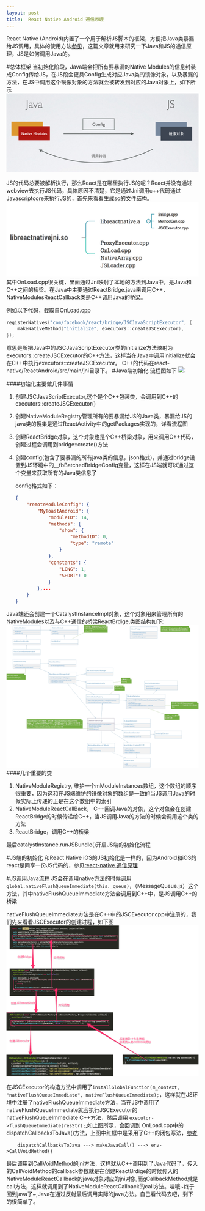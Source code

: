 ```yaml
---
layout: post
title:  React Native Android 通信原理
---
```




React Native (Android)内置了一个用于解析JS脚本的框架，方便把Java类暴漏给JS调用，具体的使用方法[参见](https://facebook.github.io/react-native/docs/native-modules-android.html#content)，这篇文章就用来研究一下Java和JS的通信原理，JS是如何调用Java的。

#总体框架
当初始化阶段，Java端会把所有要暴漏的Native Modules的信息封装成Config传给JS，在JS段会更具Config生成对应Java类的镜像对象，以及暴漏的方法，在JS中调用这个镜像对象的方法就会被转发到对应的Java对象上，如下所示
![](https://raw.githubusercontent.com/longv2go/longv2go.github.io/master/postImages/react-and-arc.png)

JS的代码总要被解析执行，那么React是在哪里执行JS的呢？React并没有通过webview去执行JS代码，具体原因不清楚，它是通过Jni调用c++代码通过Javascriptcore来执行JS的，首先来看看生成so的文件结构。
![reactnativejni](https://raw.githubusercontent.com/longv2go/longv2go.github.io/master/postImages/react-and-lib.png)
其中OnLoad.cpp很关键，里面通过Jni映射了本地的方法到Java中，是Java和C++之间的桥梁。在Java中主要通过ReactBridge.java来调用C++，NativeModulesReactCallback类是C++调用Java的桥梁。

例如以下代码，截取自OnLoad.cpp

```C++
registerNatives("com/facebook/react/bridge/JSCJavaScriptExecutor", {
    makeNativeMethod("initialize", executors::createJSCExecutor),
});
```
意思是所把Java中的JSCJavaScriptExecutor类的initialize方法映射为executors::createJSCExecutor的C++方法，这样当在Java中调用initialize就会在C++中执行executors::createJSCExecutor。
C++的代码在react-native/ReactAndroid/src/main/jni目录下。
#Java端初始化
流程图如下
![](hhttps://raw.githubusercontent.com/longv2go/longv2go.github.io/master/postImages/react-and-java-init.png)

####初始化主要做几件事情
1. 创建JSCJavaScriptExecutor,这个是个C++包装类，会调用到C++的executors::createJSCExecutor()
2. 创建NativeModuleRegistry管理所有的要暴漏给JS的Java类，暴漏给JS的java类的搜集是通过ReactActivity中的getPackages实现的，详看流程图
3. 创建ReactBridge对象，这个对象也是个C++桥梁对象，用来调用C++代码，创建过程会调用到bridge::create()方法
4. 创建config(包含了要暴漏的所有java类的信息，json格式)，并通过bridge设置到JS环境中的__fbBatchedBridgeConfig变量，这样在JS端就可以通过这个变量来获取所有的Java类信息了

	config格式如下：
	
	```json
	{
	    "remoteModuleConfig": {
	        "MyToastAndroid": {
	            "moduleID": 14,
	            "methods": {
	                "show": {
	                    "methodID": 0,
	                    "type": "remote"
	                }
	            },
	            "constants": {
	                "LONG": 1,
	                "SHORT": 0
	            }
	        },...
	    }
	}
	```


Java端还会创建一个CatalystInstanceImpl对象，这个对象用来管理所有的NativeModules以及与C++通信的桥梁ReactBrdige,类图结构如下:
![React 类图](https://raw.githubusercontent.com/longv2go/longv2go.github.io/master/postImages/react-and-class.jpg)
####几个重要的类
1. NativeModuleRegistry, 维护一个mModuleInstances数组，这个数组的顺序很重要，因为这和在JS端维护的镜像对象的数组是一致的当JS调用Java的时候实际上传递的正是在这个数组中的索引
2. NativeModuleReactCallBack， C++回调Java的对象，这个对象会在创建ReactBridge的时候传递给C++，当JS调用Java的方法的时候会调用这个类的方法
3. ReactBridge，调用C++的桥梁

最后catalystInstance.runJSBundle()开启JS端的初始化流程

#JS端的初始化
和React Native iOS的JS初始化是一样的，因为Android和iOS的react是同享一份JS代码的，参见[react-native 通信原理](https://longv2go.github.io/2016/01/20/react-native%E9%80%9A%E4%BF%A1%E5%8E%9F%E7%90%86.html)

#JS调用Java流程
JS会在调用native方法的时候调用 ```global.nativeFlushQueueImmediate(this._queue);```（MessageQueue.js）这个方法，其中nativeFlushQueueImmediate方法会调用到C++中，是JS调用C++的桥梁

nativeFlushQueueImmediate方法是在C++中的JSCExecutor.cpp中注册的，我们先来看看JSCExecutor的创建过程，如下图
![](https://raw.githubusercontent.com/longv2go/longv2go.github.io/master/postImages/react-and-callback.png)

在JSCExecutor的构造方法中调用了```installGlobalFunction(m_context, "nativeFlushQueueImmediate", nativeFlushQueueImmediate);```，这样就在JS环境中注册了nativeFlushQueueImmediate方法，当在JS中调用了nativeFlushQueueImmediate就会执行JSCExecutor的nativeFlushQueueImmediate C++方法，然后调用 ```executor->flushQueueImmediate(resStr);```,如上图所示，会回调到 OnLoad.cpp中的dispatchCallbacksToJava()方法，上图中红框中是采用了C++的闭包写法，[参考](http://blog.csdn.net/anzhsoft/article/details/17414665)


```
	dispatchCallbacksToJava ---> makeJavaCall() ---> env->CallVoidMethod()
```
最后调用到CallVoidMethod的jni方法，这样就从C++调用到了Java代码了，传入的CallVoidMethod的callback参数就是在创建ReactBrdige的时候传入的NativeModuleReactCallback的java对象对应的jni对象,而gCallbackMethod就是call方法，这样就调用到了NativeModuleReactCallback的call方法。哇哦~终于回到java了~,Java在通过反射最后调用实际的java方法。自己看代码去吧，剩下的很简单了。